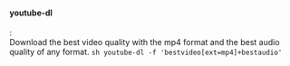 #### youtube-dl
:   
    Download the best video quality with the mp4 format and the best audio quality of any format.
    ```sh
    youtube-dl -f 'bestvideo[ext=mp4]+bestaudio'
    ```